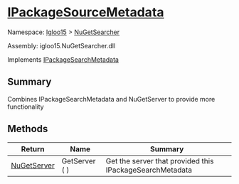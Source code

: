 # [IPackageSourceMetadata](./IPackageSourceMetadata.md)

Namespace: [Igloo15]() > [NuGetSearcher](./README.md)

Assembly: igloo15.NuGetSearcher.dll

Implements [IPackageSearchMetadata](./IPackageSourceMetadata.md)

## Summary
Combines IPackageSearchMetadata and NuGetServer to provide more functionality

## Methods

| Return | Name | Summary | 
| --- | --- | --- | 
| [NuGetServer](./NuGetServer.md) | GetServer (  ) | Get the server that provided this IPackageSearchMetadata | 



